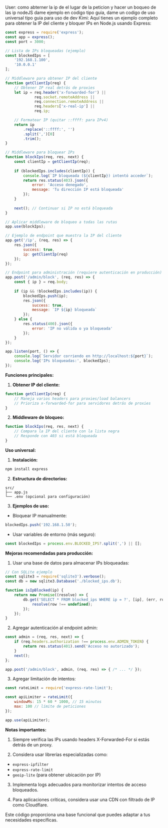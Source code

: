User: como abterner la ip de el lugar de la peticion y hacer un boqueo de las ip nodeJS  dame ejemplo en codigo tipo guia, dame un codigo de uso universal tipo guia para uso de dev
Kimi: Aquí tienes un ejemplo completo para obtener la IP del cliente y bloquer IPs en Node.js usando Express:

```javascript
const express = require('express');
const app = express();
const port = 3000;

// Lista de IPs bloqueadas (ejemplo)
const blockedIps = [
    '192.168.1.100',
    '10.0.0.1'
];

// Middleware para obtener IP del cliente
function getClientIp(req) {
    // Obtener IP real detrás de proxies
    let ip = req.header('x-forwarded-for') || 
             req.socket.remoteAddress ||
             req.connection.remoteAddress ||
             req.headers['x-real-ip'] ||
             req.ip;

    // Formatear IP (quitar ::ffff: para IPv4)
    return ip
        .replace('::ffff:', '')
        .split(',')[0]
        .trim();
}

// Middleware para bloquear IPs
function blockIps(req, res, next) {
    const clientIp = getClientIp(req);
    
    if (blockedIps.includes(clientIp)) {
        console.log(`IP bloqueada (${clientIp}) intentó acceder`);
        return res.status(403).json({
            error: 'Acceso denegado',
            message: 'Tu dirección IP está bloqueada'
        });
    }
    
    next(); // Continuar si IP no está bloqueada
}

// Aplicar middleware de bloqueo a todas las rutas
app.use(blockIps);

// Ejemplo de endpoint que muestra la IP del cliente
app.get('/ip', (req, res) => {
    res.json({
        success: true,
        ip: getClientIp(req)
    });
});

// Endpoint para administración (requiere autenticación en producción)
app.post('/admin/block', (req, res) => {
    const { ip } = req.body;
    
    if (ip && !blockedIps.includes(ip)) {
        blockedIps.push(ip);
        res.json({
            success: true,
            message: `IP ${ip} bloqueada`
        });
    } else {
        res.status(400).json({
            error: 'IP no válida o ya bloqueada'
        });
    }
});

app.listen(port, () => {
    console.log(`Servidor corriendo en http://localhost:${port}`);
    console.log('IPs bloqueadas:', blockedIps);
});
```

**Funciones principales:**

1. **Obtener IP del cliente:**
```javascript
function getClientIp(req) {
    // Maneja varios headers para proxies/load balancers
    // Prioriza x-forwarded-for para servidores detrás de proxies
}
```

2. **Middleware de bloqueo:**
```javascript
function blockIps(req, res, next) {
    // Compara la IP del cliente con la lista negra
    // Responde con 403 si está bloqueada
}
```

**Uso universal:**

1. **Instalación:**
```bash
npm install express
```

2. **Estructura de directorios:**
```
src/
├── app.js
└── .env (opcional para configuración)
```

3. **Ejemplos de uso:**

- Bloquear IP manualmente:
```javascript
blockedIps.push('192.168.1.50');
```

- Usar variables de entorno (más seguro):
```javascript
const blockedIps = process.env.BLOCKED_IPS?.split(',') || [];
```

**Mejoras recomendadas para producción:**

1. Usar una base de datos para almacenar IPs bloqueadas:
```javascript
// Con SQLite ejemplo
const sqlite3 = require('sqlite3').verbose();
const db = new sqlite3.Database('./blocked_ips.db');

function isIpBlocked(ip) {
    return new Promise((resolve) => {
        db.get('SELECT * FROM blocked_ips WHERE ip = ?', [ip], (err, row) => {
            resolve(row !== undefined);
        });
    });
}
```

2. Agregar autenticación al endpoint admin:
```javascript
const admin = (req, res, next) => {
    if (req.headers.authorization !== process.env.ADMIN_TOKEN) {
        return res.status(401).send('Acceso no autorizado');
    }
    next();
};

app.post('/admin/block', admin, (req, res) => { /* ... */ });
```

3. Agregar limitación de intentos:
```javascript
const rateLimit = require('express-rate-limit');

const apiLimiter = rateLimit({
    windowMs: 15 * 60 * 1000, // 15 minutos
    max: 100 // límite de peticiones
});

app.use(apiLimiter);
```

**Notas importantes:**

1. Siempre verifica las IPs usando headers X-Forwarded-For si estás detrás de un proxy.

2. Considera usar librerías especializadas como:
- `express-ipfilter`
- `express-rate-limit`
- `geoip-lite` (para obtener ubicación por IP)

3. Implementa logs adecuados para monitorizar intentos de acceso bloqueados.

4. Para aplicaciones críticas, considera usar una CDN con filtrado de IP como Cloudflare.

Este código proporciona una base funcional que puedes adaptar a tus necesidades específicas.
